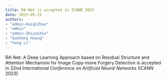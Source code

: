 ```yaml
---
title: RA-Net is accepted in ICANN 2023
date: 2023-05-21
authors: 
- "admin-KaiqiZhao"
- "admin"
- "admin-ZhiyaoXie"
- "Guoheng Huang"
- "Feng Li"
---
```

RA-Net: A Deep Learning Approach based on Residual Structure and Attention Mechanism for Image Copy-move Forgery Detection is accepted in *32nd International Conference on Artificial Neural Networks* (ICANN 2023)
<!--more-->

